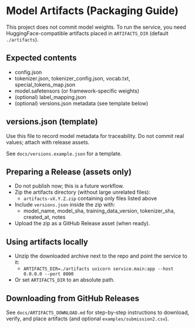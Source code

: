 # Model Artifacts (Packaging Guide)

This project does not commit model weights. To run the service, you need HuggingFace-compatible artifacts placed in `ARTIFACTS_DIR` (default `./artifacts`).

## Expected contents
- config.json
- tokenizer.json, tokenizer_config.json, vocab.txt, special_tokens_map.json
- model.safetensors (or framework-specific weights)
- (optional) label_mapping.json
- (optional) versions.json metadata (see template below)

## versions.json (template)
Use this file to record model metadata for traceability. Do not commit real values; attach with release assets.

See `docs/versions.example.json` for a template.

## Preparing a Release (assets only)
- Do not publish now; this is a future workflow.
- Zip the artifacts directory (without large unrelated files):
  - `artifacts-vX.Y.Z.zip` containing only files listed above
- Include `versions.json` inside the zip with:
  - model_name, model_sha, training_data_version, tokenizer_sha, created_at, notes
- Upload the zip as a GitHub Release asset (when ready).

## Using artifacts locally
- Unzip the downloaded archive next to the repo and point the service to it:
  - `ARTIFACTS_DIR=./artifacts uvicorn service.main:app --host 0.0.0.0 --port 8000`
- Or set `ARTIFACTS_DIR` to an absolute path.

## Downloading from GitHub Releases
See `docs/ARTIFACTS_DOWNLOAD.md` for step-by-step instructions to download, verify, and place artifacts (and optional `examples/submission2.csv`).
